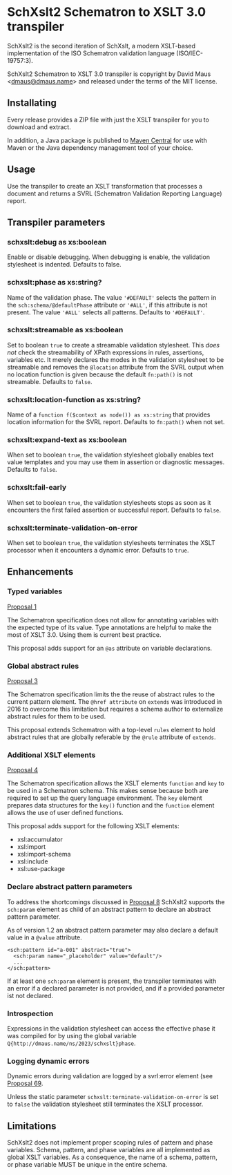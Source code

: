 # SchXslt2 Schematron to XSLT 3.0 transpiler

SchXslt2 is the second iteration of SchXslt, a modern XSLT-based implementation of the ISO Schematron validation
language (ISO/IEC-19757:3).

SchXslt2 Schematron to XSLT 3.0 transpiler is copyright by David Maus &lt;dmaus@dmaus.name&gt; and released under the
terms of the MIT license.

## Installating

Every release provides a ZIP file with just the XSLT transpiler for you to download and extract.

In addition, a Java package is published to [Maven Central](https://mvnrepository.com/artifact/name.dmaus.schxslt/schxslt2) 
for use with Maven or the Java dependency management tool of your choice.

## Usage

Use the transpiler to create an XSLT transformation that processes a document and returns a SVRL (Schematron Validation
Reporting Language) report.

## Transpiler parameters

### schxslt:debug as xs:boolean

Enable or disable debugging. When debugging is enable, the validation stylesheet is indented. Defaults to false.

### schxslt:phase as xs:string?

Name of the validation phase. The value ```'#DEFAULT'``` selects the pattern in the ```sch:schema/@defaultPhase```
attribute or ```'#ALL'```, if this attribute is not present. The value ```'#ALL'``` selects all patterns. Defaults to
```'#DEFAULT'```.

### schxslt:streamable as xs:boolean

Set to boolean ```true``` to create a streamable validation stylesheet. This *does not* check the streamability of XPath
expressions in rules, assertions, variables etc. It merely declares the modes in the validation stylesheet to be
streamable and removes the ```@location``` attribute from the SVRL output when no location function is given because the
default ```fn:path()``` is not streamable. Defaults to ```false```.

### schxslt:location-function as xs:string?

Name of a ```function f($context as node()) as xs:string``` that provides location information for the SVRL
report. Defaults to ```fn:path()``` when not set.

### schxslt:expand-text as xs:boolean

When set to boolean ```true```, the validation stylesheet globally enables text value templates and you may use them in
assertion or diagnostic messages. Defaults to ```false```.

### schxslt:fail-early

When set to boolean ```true```, the validation stylesheets stops as soon as it encounters the first failed assertion or
successful report. Defaults to ```false```.

### schxslt:terminate-validation-on-error

When set to boolean ```true```, the validation stylesheets terminates the XSLT processor when it encounters a dynamic
error. Defaults to ```true```.

## Enhancements

### Typed variables

[Proposal 1](https://github.com/Schematron/schematron-enhancement-proposals/issues/1)

The Schematron specification does not allow for annotating variables with the expected type of its value. Type
annotations are helpful to make the most of XSLT 3.0. Using them is current best practice.

This proposal adds support for an ```@as``` attribute on variable declarations.

### Global abstract rules

[Proposal 3](https://github.com/Schematron/schematron-enhancement-proposals/issues/3)

The Schematron specification limits the the reuse of abstract rules to the current pattern element. The ```@href
attribute``` on ```extends``` was introduced in 2016 to overcome this limitation but requires a schema author to
externalize abstract rules for them to be used.

This proposal extends Schematron with a top-level ```rules``` element to hold abstract rules that are globally
referable by the ```@rule``` attribute of ```extends```.

### Additional XSLT elements

[Proposal 4](https://github.com/Schematron/schematron-enhancement-proposals/issues/4)

The Schematron specification allows the XSLT elements ```function``` and ```key``` to be used in a Schematron
schema. This makes sense because both are required to set up the query language environment. The ```key``` element
prepares data structures for the ```key()``` function and the ```function``` element allows the use of user defined
functions.

This proposal adds support for the following XSLT elements:

* xsl:accumulator
* xsl:import
* xsl:import-schema
* xsl:include
* xsl:use-package

### Declare abstract pattern parameters

To address the shortcomings discussed in [Proposal
8](https://github.com/Schematron/schematron-enhancement-proposals/issues/8) SchXslt2 supports the ```sch:param```
element as child of an abstract pattern to declare an abstract pattern parameter.

As of version 1.2 an abstract pattern parameter may also declare a default value in a ```@value``` attribute.

```
<sch:pattern id="a-001" abstract="true">
  <sch:param name="_placeholder" value="default"/>
  ...
</sch:pattern>
```

If at least one ```sch:param``` element is present, the transpiler terminates with an error if a declared parameter is
not provided, and if a provided parameter ist not declared.

### Introspection

Expressions in the validation stylesheet can access the effective phase it was compiled for by using the global variable
```Q{http://dmaus.name/ns/2023/schxslt}phase```.

### Logging dynamic errors

Dynamic errors during validation are logged by a svrl:error element (see [Proposal
69](https://github.com/Schematron/schematron-enhancement-proposals/issues/69). 

Unless the static parameter ```schxslt:terminate-validation-on-error``` is set to ```false``` the validation stylesheet still
terminates the XSLT processor.

## Limitations

SchXslt2 does not implement proper scoping rules of pattern and phase variables. Schema, pattern, and phase variables
are all implemented as global XSLT variables. As a consequence, the name of a schema, pattern, or phase variable MUST be
unique in the entire schema.
